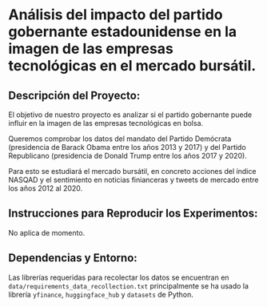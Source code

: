 # Análisis del impacto del partido gobernante estadounidense en la imagen de las empresas tecnológicas en el mercado bursátil.

## Descripción del Proyecto:

El objetivo de nuestro proyecto es analizar si el partido gobernante puede influir en la imagen de las empresas tecnológicas en bolsa. 

Queremos comprobar los datos del mandato del Partido Demócrata (presidencia de Barack Obama entre los años 2013 y 2017) y del Partido Republicano (presidencia de Donald Trump entre los años 2017 y 2020).

Para esto se estudiará el mercado bursátil, en concreto acciones del índice NASQAD y el sentimiento en noticias finianceras y tweets de mercado entre los años 2012 al 2020.
  
## Instrucciones para Reproducir los Experimentos:

No aplica de momento.

## Dependencias y Entorno: 

Las librerías requeridas para recolectar los datos se encuentran en `data/requirements_data_recollection.txt` principalmente se ha usado la librería `yfinance`, `huggingface_hub` y `datasets` de Python.